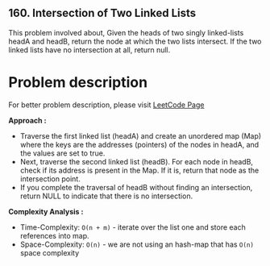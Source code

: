 ## 160. Intersection of Two Linked Lists

This problem involved about, Given the heads of two singly linked-lists headA and headB, return the node at which the two lists intersect. If the two linked lists have no intersection at all, return null.

# Problem description

For better problem description, please visit [LeetCode Page](https://leetcode.com/problems/intersection-of-two-linked-lists/description/)

**Approach :**<br/>

-   Traverse the first linked list (headA) and create an unordered map (Map) where the keys are the addresses (pointers) of the nodes in headA, and the values are set to true.
-   Next, traverse the second linked list (headB). For each node in headB, check if its address is present in the Map. If it is, return that node as the intersection point.
-   If you complete the traversal of headB without finding an intersection, return NULL to indicate that there is no intersection.

**Complexity Analysis :**<br/>

-   Time-Complexity: `O(n + m)` - iterate over the list one and store each references into map.
-   Space-Complexity: `O(n)` - we are not using an hash-map that has `O(n)` space complexity
